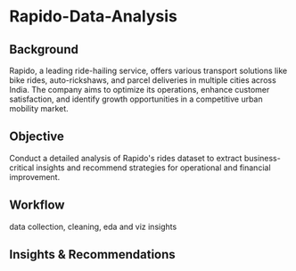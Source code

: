 # Rapido-Data-Analysis
## Background
Rapido, a leading ride-hailing service, offers various transport solutions like bike rides, auto-rickshaws, and parcel deliveries in multiple cities across India. The company aims to optimize its operations, enhance customer satisfaction, and identify growth opportunities in a competitive urban mobility market.
## Objective
Conduct a detailed analysis of Rapido's rides dataset to extract business-critical insights and recommend strategies for operational and financial improvement.

## Workflow
data collection, cleaning, eda and viz insights

## Insights & Recommendations
